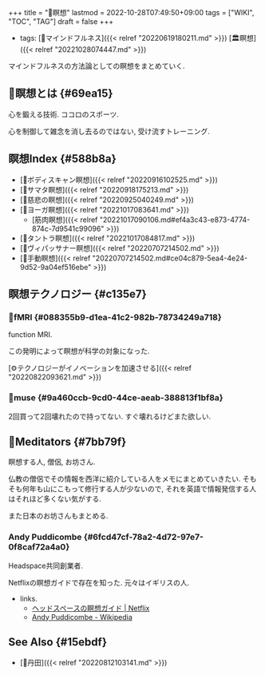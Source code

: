 +++
title = "📝瞑想"
lastmod = 2022-10-28T07:49:50+09:00
tags = ["WIKI", "TOC", "TAG"]
draft = false
+++

-   tags: [🔖マインドフルネス]({{< relref "20220619180211.md" >}}) [🏛瞑想]({{< relref "20221028074447.md" >}})

マインドフルネスの方法論としての瞑想をまとめていく.


## 📝瞑想とは {#69ea15}

心を鍛える技術. ココロのスポーツ.

心を制御して雑念を消し去るのではない, 受け流すトレーニング.


## 瞑想Index {#588b8a}

-   [📝ボディスキャン瞑想]({{< relref "20220916102525.md" >}})
-   [📝サマタ瞑想]({{< relref "20220918175213.md" >}})
-   [📝慈悲の瞑想]({{< relref "20220925040249.md" >}})
-   [📝ヨーガ瞑想]({{< relref "20221017083641.md" >}})
    -   [筋肉瞑想]({{< relref "20221017090106.md#ef4a3c43-e873-4774-874c-7d9541c99096" >}})
-   [📝タントラ瞑想]({{< relref "20221017084817.md" >}})
-   [📝ヴィパッサナー瞑想]({{< relref "20220707214502.md" >}})
-   [📝手動瞑想]({{< relref "20220707214502.md#ce04c879-5ea4-4e24-9d52-9a04ef516ebe" >}})


## 瞑想テクノロジー {#c135e7}


### 📝fMRI {#088355b9-d1ea-41c2-982b-78734249a718}

function MRI.

この発明によって瞑想が科学の対象になった.

[⚙テクノロジーがイノベーションを加速させる]({{< relref "20220822093621.md" >}})


### 📝muse {#9a460ccb-9cd0-44ce-aeab-388813f1bf8a}

2回買って2回壊れたので持ってない. すぐ壊れるけどまた欲しい.


## 🔖Meditators {#7bb79f}

瞑想する人, 僧侶, お坊さん.

仏教の僧侶でその情報を西洋に紹介している人をメモにまとめていきたい. そもそも何年も山にこもって修行する人が少ないので, それを英語で情報発信する人はそれほど多くない気がする.

また日本のお坊さんもまとめる.


### Andy Puddicombe {#6fcd47cf-78a2-4d72-97e7-0f8caf72a4a0}

Headspace共同創業者.

Netflixの瞑想ガイドで存在を知った. 元々はイギリスの人.

-   links.
    -   [ヘッドスペースの瞑想ガイド | Netflix](https://www.netflix.com/jp/title/81280926)
    -   [Andy Puddicombe - Wikipedia](https://en.wikipedia.org/wiki/Andy_Puddicombe)


## See Also {#15ebdf}

-   [📝丹田]({{< relref "20220812103141.md" >}})
